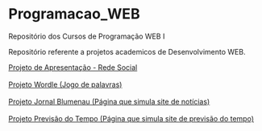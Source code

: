 # Programacao_WEB
Repositório dos Cursos de Programação WEB I

Repositório referente a projetos academicos de Desenvolvimento WEB.

<a href = "https://cdranka25.github.io/Desenvolvimento_WEB/Projeto03_Apresentacao_Social/index.html"> Projeto de Apresentação - Rede Social </a>
<br><br>
<a href = "https://cdranka25.github.io/Desenvolvimento_WEB/Projeto01_Wordle/pagina01.html"> Projeto Wordle (Jogo de palavras) </a>
<br><br>
<a href = "https://cdranka25.github.io/Desenvolvimento_WEB/Projeto02_Tela_com_Login_e_RecebimentoDeCadastros/html/01_paginaPrincipal.html"> Projeto Jornal Blumenau (Página que simula site de notícias) </a>
<br><br>
<a href = "https://cdranka25.github.io/Desenvolvimento_WEB/Projeto04_Previsao_do_Tempo/html/index.html"> Projeto Previsão do Tempo (Página que simula site de previsão do tempo) </a>
